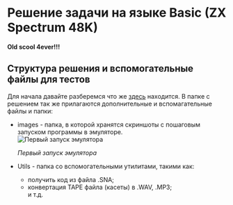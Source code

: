 # Решение задачи на языке Basic (ZX Spectrum 48K)

**Old scool 4ever!!!**  

## Структура решения и вспомогательные файлы для тестов  

Для начала давайте разберемся что же [здесь](https://www.dropbox.com/sh/6df4tuzy232da52/AAD5tPLWDpcJ_6fUejnResNha?dl=0) находится. В папке с решением так же прилагаются дополнительные и вспомагательные файлы и папки:  

* images - папка, в которой хранятся скриншоты с пошаговым запуском программы в эмуляторе.  
    ![Первый запуск эмулятора](https://www.dropbox.com/s/gm4iq363aamhjde/001.jpg?dl=0)  
  
    _Первый запуск эмулятора_  

* Utils - папка со вспомогательными утилитами, такими как:  
    - получить код из файла .SNA;  
    - конвертация TAPE файла (касеты) в .WAV, .MP3;  
    и т.д.  
      

